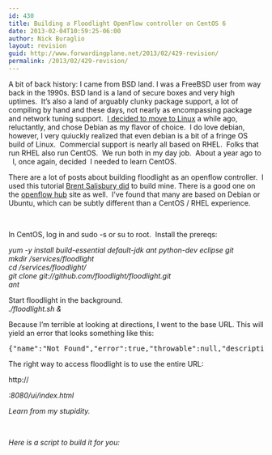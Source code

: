 ```yaml
---
id: 430
title: Building a Floodlight OpenFlow controller on CentOS 6
date: 2013-02-04T10:59:25-06:00
author: Nick Buraglio
layout: revision
guid: http://www.forwardingplane.net/2013/02/429-revision/
permalink: /2013/02/429-revision/
---
```

A bit of back history: I came from BSD land. I was a FreeBSD user from way back in the 1990s. BSD land is a land of secure boxes and very high uptimes.  It&#8217;s also a land of arguably clunky package support, a lot of compiling by hand and these days, not nearly as encompassing package and network tuning support.  [I decided to move to Linux](http://www.forwardingplane.net/2011/06/better-support-for-linux-and-annoyed-about-it/ "Better support for Linux (and annoyed about it)") a while ago, reluctantly, and chose Debian as my flavor of choice.  I do love debian, however, I very quiuckly realized that even debian is a bit of a fringe OS build of Linux.  Commercial support is nearly all based on RHEL.  Folks that run RHEL also run CentOS.  We run both in my day job.  About a year ago to   I, once again, decided  I needed to learn CentOS.

There are a lot of posts about building floodlight as an openflow controller.  I used this tutorial <a href="http://networkstatic.net/floodlight-openflow-controller-gui-applet/" target="_blank">Brent Salisbury did</a> to build mine. There is a good one on the <a href="http://floodlight.openflowhub.org/getting-started/" target="_blank">openflow hub</a> site as well.  I&#8217;ve found that many are based on Debian or Ubuntu, which can be subtly different than a CentOS / RHEL experience.

&nbsp;

In CentOS, log in and sudo -s or su to root.  Install the prereqs:

_yum -y install build-essential default-jdk ant python-dev eclipse git_  
_mkdir /services/floodlight_  
_cd /services/floodlight/_  
_git clone git://github.com/floodlight/floodlight.git  
ant_

Start floodlight in the background.  
_./floodlight.sh &_

Because I&#8217;m terrible at looking at directions, I went to the base URL. This will yield an error that looks something like this:

<pre>{"name":"Not Found","error":true,"throwable":null,"description":"The server has not found anything matching the request URI","success":false,"informational":false,"code":404,"reasonPhrase":"Not Found","uri":"http://www.w3.org/Protocols/rfc2616/rfc2616-sec10.html#sec10.4.5","serverError":false,"connectorError":false,"clientError":true,"globalError":false,"redirection":false,"recoverableError":false}</pre>

The right way to access floodlight is to use the entire URL:

http://<address>:8080/ui/index.html

Learn from my stupidity.

&nbsp;

Here is a script to build it for you:

&nbsp;

&nbsp;